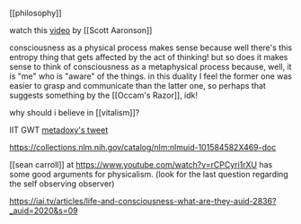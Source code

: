 [[philosophy]] 

watch this [video](https://www.youtube.com/watch?v=R2yRxZCPkws) by [[Scott Aaronson]]

consciousness as a physical process makes sense because well there's this entropy thing that gets affected by the act of thinking! but so does it makes sense to think of consciousness as a metaphysical process because, well, it is "me" who is "aware" of the things. in this duality I feel the former one was easier to grasp and communicate than the latter one, so perhaps that suggests something by the [[Occam's Razor]], idk!

why should i believe in [[vitalism]]? 

IIT
GWT
[metadoxy's tweet](https://twitter.com/Xirong7/status/1414934929666940934)

https://collections.nlm.nih.gov/catalog/nlm:nlmuid-101584582X469-doc

[[sean carroll]] at https://www.youtube.com/watch?v=rCPCyri1rXU has some good arguments for physicalism. (look for the last question regarding the self observing observer)

https://iai.tv/articles/life-and-consciousness-what-are-they-auid-2836?_auid=2020&s=09

